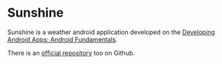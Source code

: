 Sunshine
========

Sunshine is a weather android application developed on the [Developing Android Apps: Android Fundamentals](https://www.udacity.com/course/ud853).

There is an [official repository](https://github.com/udacity/Sunshine) too on Github.
